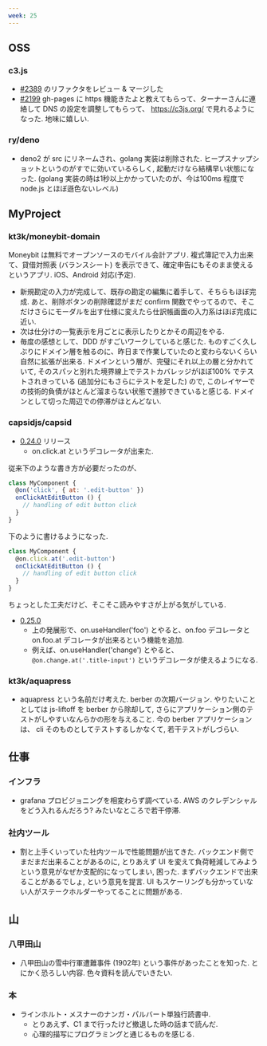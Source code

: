 ```yaml
---
week: 25
---
```


## OSS

### c3.js

- [#2389](https://github.com/c3js/c3/pull/2389) のリファクタをレビュー & マージした
- [#2199](https://github.com/c3js/c3/issues/2199) gh-pages に https 機能きたよと教えてもらって、ターナーさんに連絡して DNS の設定を調整してもらって、 https://c3js.org/ で見れるようになった. 地味に嬉しい.

### ry/deno

- deno2 が src にリネームされ、golang 実装は削除された. ヒープスナップショットというのがすでに効いているらしく, 起動だけなら結構早い状態になった. (golang 実装の時は1秒以上かかっていたのが、今は100ms 程度で node.js とほぼ遜色ないレベル)

## MyProject

### kt3k/moneybit-domain

Moneybit は無料でオープンソースのモバイル会計アプリ. 複式簿記で入力出来て、貸借対照表 (バランスシート) を表示できて、確定申告にもそのまま使えるというアプリ. iOS、Android 対応(予定).

- 新規勘定の入力が完成して、既存の勘定の編集に着手して、そちらもほぼ完成. あと、削除ボタンの削除確認がまだ confirm 関数でやってるので、そこだけさらにモーダルを出す仕様に変えたら仕訳帳画面の入力系はほぼ完成に近い.
- 次は仕分けの一覧表示を月ごとに表示したりとかその周辺をやる.
- 毎度の感想として、DDD がすごいワークしていると感じた. ものすごく久しぶりにドメイン層を触るのに、昨日まで作業していたのと変わらないくらい自然に拡張が出来る. ドメインという層が、完璧にそれ以上の層と分かれていて, そのスパッと別れた境界線上でテストカバレッジがほぼ100% でテストされきっている (追加分にもさらにテストを足した) ので, このレイヤーでの技術的負債がほとんど溜まらない状態で進捗できていると感じる. ドメインとして切った周辺での停滞がほとんどない.

### capsidjs/capsid

- [0.24.0](https://github.com/capsidjs/capsid/releases/tag/v0.24.0) リリース
  - on.click.at というデコレータが出来た.

従来下のような書き方が必要だったのが、

```javascript
class MyComponent {
  @on('click', { at: '.edit-button' })
  onClickAtEditButton () {
    // handling of edit button click
  }
}
```

下のように書けるようになった.

```js
class MyComponent {
  @on.click.at('.edit-button')
  onClickAtEditButton () {
    // handling of edit button click
  }
}
```

ちょっとした工夫だけど、そこそこ読みやすさが上がる気がしている.

- [0.25.0](https://github.com/capsidjs/capsid/releases/tag/v0.25.0)
  - 上の発展形で、on.useHandler('foo') とやると、on.foo デコレータと on.foo.at デコレータが出来るという機能を追加.
  - 例えば、on.useHandler('change') とやると、` @on.change.at('.title-input')` というデコレータが使えるようになる.

### kt3k/aquapress

- aquapress という名前だけ考えた. berber の次期バージョン. やりたいこととしては js-liftoff を berber から除却して, さらにアプリケーション側のテストがしやすいなんらかの形を与えること. 今の berber アプリケーションは、 cli そのものとしてテストするしかなくて, 若干テストがしづらい.

## 仕事

### インフラ

- grafana プロビジョニングを相変わらず調べている. AWS のクレデンシャルをどう入れるんだろう? みたいなところで若干停滞.

### 社内ツール

- 割と上手くいっていた社内ツールで性能問題が出てきた. バックエンド側でまだまだ出来ることがあるのに, とりあえず UI を変えて負荷軽減してみようという意見がなぜか支配的になってしまい, 困った. まずバックエンドで出来ることがあるでしょ, という意見を提言. UI もスケーリングも分かっていない人がステークホルダーやってることに問題がある.

## 山

### 八甲田山

- 八甲田山の雪中行軍遭難事件 (1902年) という事件があったことを知った. とにかく恐ろしい内容. 色々資料を読んでいきたい.

### 本

- ラインホルト・メスナーのナンガ・パルバート単独行読書中.
  - とりあえず、C1 まで行ったけど撤退した時の話まで読んだ.
  - 心理的描写にプログラミングと通じるものを感じる.
